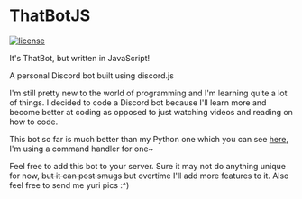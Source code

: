 # ThatBotJS
[![license](https://img.shields.io/badge/license-MIT-8F9394.svg?style=for-the-badge)](https://github.com/faizal101/ThatBotJS/blob/master/LICENSE)

It's ThatBot, but written in JavaScript!

A personal Discord bot built using discord.js

I'm still pretty new to the world of programming and I'm learning quite a lot of things. I decided to code a Discord bot because I'll learn more and become better at coding as opposed to just watching videos and reading on how to code.

This bot so far is much better than my Python one which you can see [here](https://github.com/faizal101/ThatBot), I'm using a command handler for one~

Feel free to add this bot to your server. Sure it may not do anything unique for now, ~~but it can post smugs~~ but overtime I'll add more features to it.
Also feel free to send me yuri pics :^)
